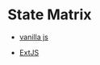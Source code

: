 # State Matrix

* [vanilla js](https://jsfiddle.net/enero2/kvvy988h/)

* [ExtJS](https://fiddle.sencha.com/#view/editor&fiddle/23qp)

